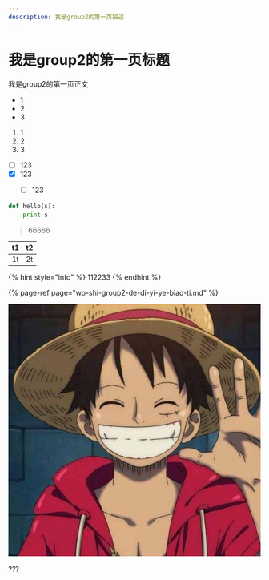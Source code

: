 ```yaml
---
description: 我是group2的第一页描述
---
```


# 我是group2的第一页标题

我是group2的第一页正文



* 1
* 2
* 3



1. 1
2. 2
3. 3



* [ ] 123
* [x] 123
  * [ ] 123



```python
def hello(s):
    print s
```

> 66666



| t1 | t2 |
| :--- | :--- |
| 1t | 2t |

{% hint style="info" %}
112233
{% endhint %}

{% page-ref page="wo-shi-group2-de-di-yi-ye-biao-ti.md" %}

![](../.gitbook/assets/timg.jpeg)

???

